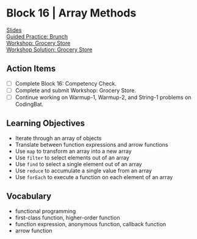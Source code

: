 # Block 16 | Array Methods

[Slides](https://docs.google.com/presentation/d/e/2PACX-1vTx1PX_QmZSc74jIEQU7hF-VrRwiy_s49eello3uU25yrnef13iI6ebQwRYNZDMv9My0cC6JRu2Sx4O/pub?start=false&loop=false&delayms=3000)\
[Guided Practice: Brunch](https://github.com/FullstackAcademy/brunch)\
[Workshop: Grocery Store](https://github.com/FullstackAcademy/grocery-store)\
[Workshop Solution: Grocery Store](https://github.com/FullstackAcademy/grocery-store-solution)

## Action Items

- [ ] Complete Block 16: Competency Check.
- [ ] Complete and submit Workshop: Grocery Store.
- [ ] Continue working on Warmup-1, Warmup-2, and String-1 problems on CodingBat.

## Learning Objectives

- Iterate through an array of objects
- Translate between function expressions and arrow functions
- Use `map` to transform an array into a new array
- Use `filter` to select elements out of an array
- Use `find` to select a single element out of an array
- Use `reduce` to accumulate a single value from an array
- Use `forEach` to execute a function on each element of an array

## Vocabulary

- functional programming
- first-class function, higher-order function
- function expression, anonymous function, callback function
- arrow function
